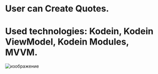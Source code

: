 # User can Create Quotes.

# Used technologies: Kodein, Kodein ViewModel, Kodein Modules, MVVM.


![изображение](https://github.com/VasylDvorak/NotepadQuotes/assets/106032465/e6263f1a-fd71-4dde-9428-7a02c16a850d)

